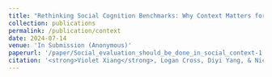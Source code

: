 ```yaml
---
title: "Rethinking Social Cognition Benchmarks: Why Context Matters for Reliable Evaluation"
collection: publications
permalink: /publication/context
date: 2024-07-14
venue: 'In Submission (Anonymous)'
paperurl: '/paper/Social_evaluation_should_be_done_in_social_context-1.pdf'
citation: '<strong>Violet Xiang</strong>, Logan Cross, Diyi Yang, & Nick Haber. (2024).'
---
```

